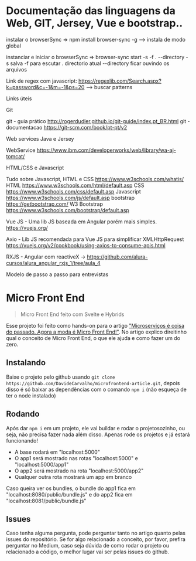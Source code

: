 # Documentação das linguagens da Web, GIT, Jersey, Vue e bootstrap..

instalar o browserSync => npm install browser-sync -g   --> instala de modo global

instanciar e iniciar o browserSync =>  browser-sync start -s -f . --directory          -s salva -f para escutar . directorio atual --directory ficar ouvindo os arquivos


Link de regex com javascript: https://regexlib.com/Search.aspx?k=password&c=-1&m=-1&ps=20 --> buscar patterns


Links úteis


Git

git - guia prático http://rogerdudler.github.io/git-guide/index.pt_BR.html
git - documentacao https://git-scm.com/book/pt-pt/v2



Web services Java e Jersey

WebService https://www.ibm.com/developerworks/web/library/wa-aj-tomcat/



HTML/CSS e Javascript

Tudo sobre Javascript, HTML e CSS https://www.w3schools.com/whatis/
HTML https://www.w3schools.com/html/default.asp
CSS https://www.w3schools.com/css/default.asp
Javascript https://www.w3schools.com/js/default.asp
bootstrap https://getbootstrap.com/
W3 Bootstrap  https://www.w3schools.com/bootstrap/default.asp
 
Vue JS - Uma lib JS baseada em Angular porém mais simples. https://vuejs.org/

Axio - Lib JS recomendada para Vue JS para simplificar XMLHttpRequest https://vuejs.org/v2/cookbook/using-axios-to-consume-apis.html


RXJS - Angular com reactiveX -> https://github.com/alura-cursos/alura_angular_rxjs_1/tree/aula_4



Modelo de passo a passo para entrevistas

# Micro Front End
> Micro Front End feito com Svelte e Hybrids

Esse projeto foi feito como hands-on para o artigo ["Microserviços é coisa do passado. Agora a moda é Micro Front End!"](https://medium.com/@dudousxd/microservi%C3%A7os-%C3%A9-coisa-do-passado-agora-a-moda-%C3%A9-micro-front-end-303ace0aa6de). No artigo explico direitinho qual o conceito de Micro Front End, o que ele ajuda e como fazer um do zero.

## Instalando
Baixe o projeto pelo github usando ``git clone https://github.com/DavideCarvalho/microfrontend-article.git``, depois disso é só baixar as dependências com o comando ``npm i`` (não esqueça de ter o node instalado)

## Rodando
Após dar ``npm i`` em um projeto, ele vai buildar e rodar o projetosozinho, ou seja, não precisa fazer nada além disso. Apenas rode os projetos e já estará funcionando!

- A base rodará em "localhost:5000"
- O app1 será mostrado nas rotas "localhost:5000" e "localhost:5000/app1"
- O app2 será mostrado na rota "localhost:5000/app2"
- Qualquer outra rota mostrará um app em branco

Caso queira ver os bundles, o bundle do app1 fica em "localhost:8080/public/bundle.js" e do app2 fica em "localhost:8081/public/bundle.js"


## Issues
Caso tenha alguma pergunta, pode perguntar tanto no artigo quanto pelas issues do repositório. Se for algo relacionado a conceito, por favor, prefira perguntar no Medium, caso seja dúvida de como rodar o projeto ou relacionado a código, o melhor lugar vai ser pelas issues do github.








